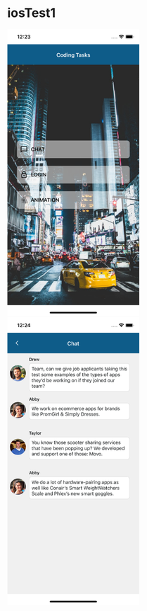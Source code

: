 # iosTest1

<p float="left">
<img src="https://github.com/unicab369/iosTest1/blob/main/demoImages/Simulator%20Screen%20Shot%20-%20iPhone%2011%20-%202021-12-10%20at%2000.23.07.png?raw=true" width="300">
<img src="https://github.com/unicab369/iosTest1/blob/main/demoImages/Simulator%20Screen%20Shot%20-%20iPhone%2011%20-%202021-12-10%20at%2000.24.40.png" width="300">
</p>
